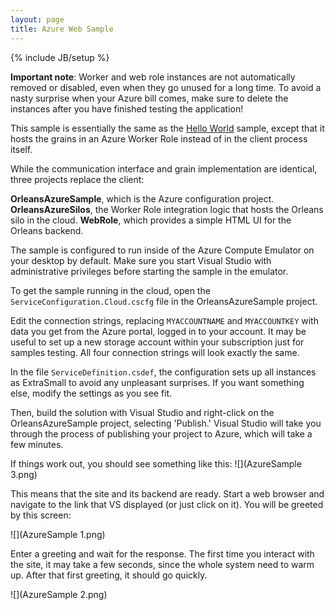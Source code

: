 ```yaml
---
layout: page
title: Azure Web Sample
---
```

{% include JB/setup %}

**Important note**: Worker and web role instances are not automatically removed or disabled, even when they go unused for a long time. To avoid a nasty surprise when your Azure bill comes, make sure to delete the instances after you have finished testing the application!

This sample is essentially the same as the [Hello World](Hello-World) sample, except that it hosts the grains in an Azure Worker Role instead of in the client process itself.

While the communication interface and grain implementation are identical, three projects replace the client:

**OrleansAzureSample**, which is the Azure configuration project.
**OrleansAzureSilos**, the Worker Role integration logic that hosts the Orleans silo in the cloud.
**WebRole**, which provides a simple HTML UI for the Orleans backend.

The sample is configured to run inside of the Azure Compute Emulator on your desktop by default. Make sure you start Visual Studio with administrative privileges before starting the sample in the emulator.

To get the sample running in the cloud, open the `ServiceConfiguration.Cloud.cscfg` file in the OrleansAzureSample project.

Edit the connection strings, replacing `MYACCOUNTNAME` and `MYACCOUNTKEY` with data you get from the Azure portal, logged in to your account. It may be useful to set up a new storage account within your subscription just for samples testing. All four connection strings will look exactly the same.

In the file `ServiceDefinition.csdef`, the configuration sets up all instances as ExtraSmall to avoid any unpleasant surprises. If you want something else, modify the settings as you see fit.

Then, build the solution with Visual Studio and right-click on the OrleansAzureSample project, selecting 'Publish.' Visual Studio will take you through the process of publishing your project to Azure, which will take a few minutes.

If things work out, you should see something like this:
![](AzureSample 3.png)

This means that the site and its backend are ready. Start a web browser and navigate to the link that VS displayed (or just click on it). You will be greeted by this screen:

![](AzureSample 1.png)


 Enter a greeting and wait for the response. The first time you interact with the site, it may take a few seconds, since the whole system need to warm up. After that first greeting, it should go quickly.

![](AzureSample 2.png)




